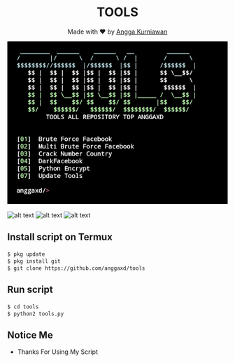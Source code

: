 <h1 align="center">
  TOOLS
</h1>
</div>
<p align="center">
  Made with ❤️ by <a href="https://github.com/anggaxd">Angga Kurniawan</a>
</p>
<p align="center">
 <img src="https://raw.githubusercontent.com/anggaxd/tools/master/IMG_20200922_103407.jpg" width="640" title="Menu" alt="Menu">
</p>

![alt text](https://img.shields.io/badge/Release-21/09/20-blue.svg)
![alt text](https://img.shields.io/badge/Size-108.00KB-orange.svg)
![alt text](https://img.shields.io/badge/Python-2.7-green.svg)

## Install script on Termux
```
$ pkg update
$ pkg install git 
$ git clone https://github.com/anggaxd/tools
```

## Run script
```
$ cd tools
$ python2 tools.py
```
## Notice Me
* Thanks For Using My Script
